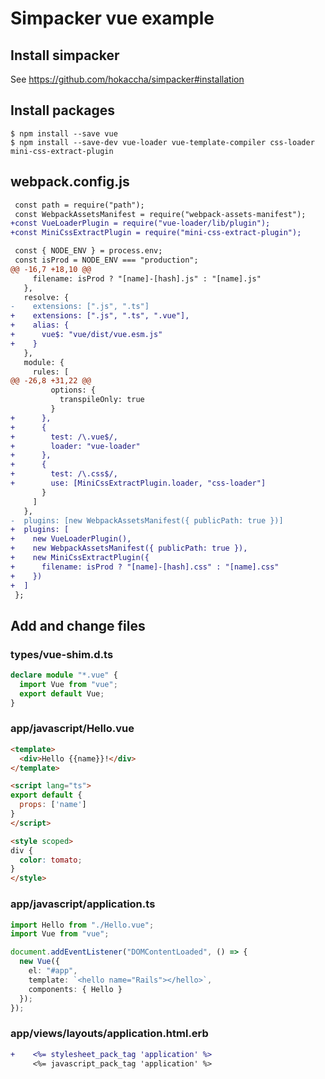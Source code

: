 # Simpacker vue example

## Install simpacker

See https://github.com/hokaccha/simpacker#installation

## Install packages

```
$ npm install --save vue
$ npm install --save-dev vue-loader vue-template-compiler css-loader mini-css-extract-plugin
```

## webpack.config.js

```diff
 const path = require("path");
 const WebpackAssetsManifest = require("webpack-assets-manifest");
+const VueLoaderPlugin = require("vue-loader/lib/plugin");
+const MiniCssExtractPlugin = require("mini-css-extract-plugin");

 const { NODE_ENV } = process.env;
 const isProd = NODE_ENV === "production";
@@ -16,7 +18,10 @@
     filename: isProd ? "[name]-[hash].js" : "[name].js"
   },
   resolve: {
-    extensions: [".js", ".ts"]
+    extensions: [".js", ".ts", ".vue"],
+    alias: {
+      vue$: "vue/dist/vue.esm.js"
+    }
   },
   module: {
     rules: [
@@ -26,8 +31,22 @@
         options: {
           transpileOnly: true
         }
+      },
+      {
+        test: /\.vue$/,
+        loader: "vue-loader"
+      },
+      {
+        test: /\.css$/,
+        use: [MiniCssExtractPlugin.loader, "css-loader"]
       }
     ]
   },
-  plugins: [new WebpackAssetsManifest({ publicPath: true })]
+  plugins: [
+    new VueLoaderPlugin(),
+    new WebpackAssetsManifest({ publicPath: true }),
+    new MiniCssExtractPlugin({
+      filename: isProd ? "[name]-[hash].css" : "[name].css"
+    })
+  ]
 };
 ```

## Add and change files

### types/vue-shim.d.ts

```typescript
declare module "*.vue" {
  import Vue from "vue";
  export default Vue;
}
```

### app/javascript/Hello.vue

```html
<template>
  <div>Hello {{name}}!</div>
</template>

<script lang="ts">
export default {
  props: ['name']
}
</script>

<style scoped>
div {
  color: tomato;
}
</style>
```

### app/javascript/application.ts

```typescript
import Hello from "./Hello.vue";
import Vue from "vue";

document.addEventListener("DOMContentLoaded", () => {
  new Vue({
    el: "#app",
    template: `<hello name="Rails"></hello>`,
    components: { Hello }
  });
});
```

### app/views/layouts/application.html.erb

```diff
+    <%= stylesheet_pack_tag 'application' %>
     <%= javascript_pack_tag 'application' %>
```
